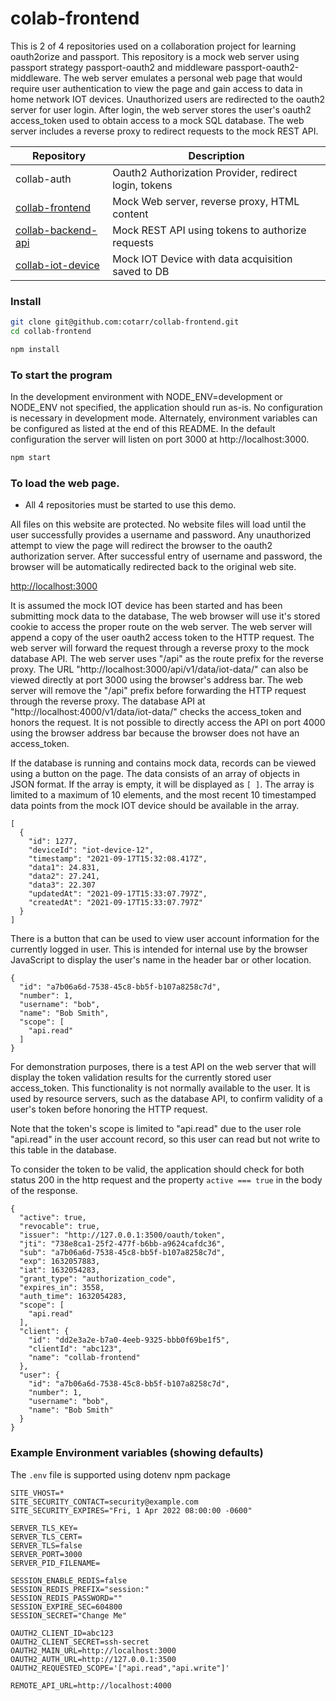 # colab-frontend

This is 2 of 4 repositories used on a collaboration project for learning oauth2orize and passport.
This repository is a mock web server using passport strategy passport-oauth2
and middleware passport-oauth2-middleware.
The web server emulates a personal web page that would require user authentication to view the page
and gain access to data in home network IOT devices.
Unauthorized users are redirected to the oauth2 server for user login.
After login, the web server stores the user's oauth2 access_token used to obtain access to a mock SQL database.
The web server includes a reverse proxy to redirect requests to the mock REST API.


|                        Repository                                  |                   Description                         |
| ------------------------------------------------------------------ | ----------------------------------------------------- |
| collab-auth                                                        | Oauth2 Authorization Provider, redirect login, tokens |
| [collab-frontend](https://github.com/cotarr/collab-frontend)       | Mock Web server, reverse proxy, HTML content          |
| [collab-backend-api](https://github.com/cotarr/collab-backend-api) | Mock REST API using tokens to authorize requests      |
| [collab-iot-device](https://github.com/cotarr/collab-iot-device)   | Mock IOT Device with data acquisition saved to DB     |


### Install

```bash
git clone git@github.com:cotarr/collab-frontend.git
cd collab-frontend

npm install

```

### To start the program

In the development environment with NODE_ENV=development or NODE_ENV not specified,
the application should run as-is. No configuration is necessary in development mode.
Alternately, environment variables can be configured as listed at the end of this README.
In the default configuration the server will listen on port 3000 at http://localhost:3000.

```bash
npm start
```

### To load the web page.

* All 4 repositories must be started to use this demo.


All files on this website are protected.
No website files will load until the user successfully provides a username and password.
Any unauthorized attempt to view the page will redirect the browser to the
oauth2 authorization server. After successful entry of username and password,
the browser will be automatically redirected back to the original web site.

[http://localhost:3000](http://localhost:3000)

It is assumed the mock IOT device has been started and has been submitting mock data to the database,
The web browser will use it's stored cookie to access the proper route on the web server.
The web server will append a copy of the user oauth2 access token to the HTTP request.
The web server will forward the request through a reverse proxy to the mock database API.
The web server uses "/api" as the route prefix for the reverse proxy.
The URL "http://localhost:3000/api/v1/data/iot-data/" can also be viewed directly at port 3000 using the browser's address bar.
The web server will remove the "/api" prefix before forwarding the HTTP request through the reverse proxy.
The database API at "http://localhost:4000/v1/data/iot-data/" checks the access_token and honors the request.
It is not possible to directly access the API on port 4000 using the browser address bar
because the browser does not have an access_token.

If the database is running and contains mock data, records can be viewed using a button on the page.
The data consists of an array of objects in JSON format. If the array is empty, it will be
displayed as `[ ]`. The array is limited to a maximum of 10 elements, and the most recent 10
timestamped data points from the mock IOT device should be available in the array.

```
[
  {
    "id": 1277,
    "deviceId": "iot-device-12",
    "timestamp": "2021-09-17T15:32:08.417Z",
    "data1": 24.831,
    "data2": 27.241,
    "data3": 22.307
    "updatedAt": "2021-09-17T15:33:07.797Z",
    "createdAt": "2021-09-17T15:33:07.797Z"
  }
]
```

There is a button that can be used to view user account information for the
currently logged in user. This is intended for internal use by the browser JavaScript to
display the user's name in the header bar or other location.

```
{
  "id": "a7b06a6d-7538-45c8-bb5f-b107a8258c7d",
  "number": 1,
  "username": "bob",
  "name": "Bob Smith",
  "scope": [
    "api.read"
  ]
}
```

For demonstration purposes, there is a test API on the web server that will display the
token validation results for the currently stored user access_token. This functionality is not
normally available to the user. It is used by resource servers, such as the database API,
to confirm validity of a user's token before honoring the HTTP request.

Note that the token's scope is limited to "api.read" due to the user role "api.read"
in the user account record, so this user can read but not write to this table in the database.

To consider the token to be valid, the application should check for both status 200 in the
http request and the property `active === true` in the body of the response.

```
{
  "active": true,
  "revocable": true,
  "issuer": "http://127.0.0.1:3500/oauth/token",
  "jti": "738e8ca1-25f2-477f-b6bb-a9624cafdc36",
  "sub": "a7b06a6d-7538-45c8-bb5f-b107a8258c7d",
  "exp": 1632057883,
  "iat": 1632054283,
  "grant_type": "authorization_code",
  "expires_in": 3558,
  "auth_time": 1632054283,
  "scope": [
    "api.read"
  ],
  "client": {
    "id": "dd2e3a2e-b7a0-4eeb-9325-bbb0f69be1f5",
    "clientId": "abc123",
    "name": "collab-frontend"
  },
  "user": {
    "id": "a7b06a6d-7538-45c8-bb5f-b107a8258c7d",
    "number": 1,
    "username": "bob",
    "name": "Bob Smith"
  }
}
```

### Example Environment variables (showing defaults)

The `.env` file is supported using dotenv npm package

```
SITE_VHOST=*
SITE_SECURITY_CONTACT=security@example.com
SITE_SECURITY_EXPIRES="Fri, 1 Apr 2022 08:00:00 -0600"

SERVER_TLS_KEY=
SERVER_TLS_CERT=
SERVER_TLS=false
SERVER_PORT=3000
SERVER_PID_FILENAME=

SESSION_ENABLE_REDIS=false
SESSION_REDIS_PREFIX="session:"
SESSION_REDIS_PASSWORD=""
SESSION_EXPIRE_SEC=604800
SESSION_SECRET="Change Me"

OAUTH2_CLIENT_ID=abc123
OAUTH2_CLIENT_SECRET=ssh-secret
OAUTH2_MAIN_URL=http://localhost:3000
OAUTH2_AUTH_URL=http://127.0.0.1:3500
OAUTH2_REQUESTED_SCOPE='["api.read","api.write"]'

REMOTE_API_URL=http://localhost:4000
```
